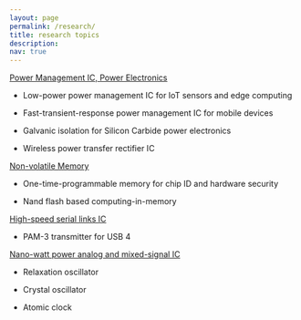 ```yaml
---
layout: page
permalink: /research/
title: research topics
description:
nav: true
---
```


<a href="#"> Power Management IC, Power Electronics </a>

<ul>
    <li> <p>Low-power power management IC for IoT sensors and edge computing</p> </li>
    <li> <p>Fast-transient-response power management IC for mobile devices</p> </li>
    <li> <p>Galvanic isolation for Silicon Carbide power electronics</p> </li>
    <li> <p>Wireless power transfer rectifier IC</p> </li>
</ul>



<a href="#"> Non-volatile Memory</a>

<ul>
    <li> <p>One-time-programmable memory for chip ID and hardware security</p> </li>
    <li> <p>Nand flash based computing-in-memory</p> </li>
</ul> 



<a href="#"> High-speed serial links IC </a>

<ul>
    <li> <p>PAM-3 transmitter for USB 4</p> </li>
</ul>

<a href="#"> Nano-watt power analog and mixed-signal IC </a>

<ul>
    <li> <p>Relaxation oscillator</p> </li>
    <li> <p>Crystal oscillator</p> </li>
    <li> <p>Atomic clock</p> </li>
</ul>